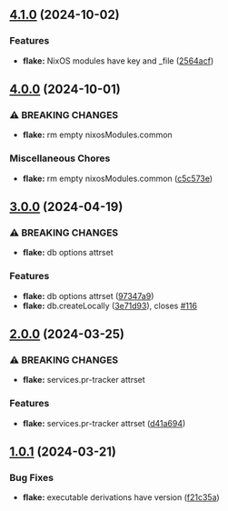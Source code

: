 ## [4.1.0](https://github.com/molybdenumsoftware/pr-tracker/compare/v4.0.0...v4.1.0) (2024-10-02)


### Features

* **flake:** NixOS modules have key and _file ([2564acf](https://github.com/molybdenumsoftware/pr-tracker/commit/2564acf1ed3c46f4fb9615c57f033b071a5eebee))

## [4.0.0](https://github.com/molybdenumsoftware/pr-tracker/compare/v3.0.0...v4.0.0) (2024-10-01)


### ⚠ BREAKING CHANGES

* **flake:** rm empty nixosModules.common

### Miscellaneous Chores

* **flake:** rm empty nixosModules.common ([c5c573e](https://github.com/molybdenumsoftware/pr-tracker/commit/c5c573e4dce4ae2ff3335282f4651fa28ab9d508))

## [3.0.0](https://github.com/molybdenumsoftware/pr-tracker/compare/v2.0.0...v3.0.0) (2024-04-19)


### ⚠ BREAKING CHANGES

* **flake:** db options attrset

### Features

* **flake:** db options attrset ([97347a9](https://github.com/molybdenumsoftware/pr-tracker/commit/97347a9c1d06e841bdaab297c9782d4ca335fcff))
* **flake:** db.createLocally ([3e71d93](https://github.com/molybdenumsoftware/pr-tracker/commit/3e71d93526ba72654af854750ca6d7a57ea40548)), closes [#116](https://github.com/molybdenumsoftware/pr-tracker/issues/116)

## [2.0.0](https://github.com/molybdenumsoftware/pr-tracker/compare/v1.0.1...v2.0.0) (2024-03-25)


### ⚠ BREAKING CHANGES

* **flake:** services.pr-tracker attrset

### Features

* **flake:** services.pr-tracker attrset ([d41a694](https://github.com/molybdenumsoftware/pr-tracker/commit/d41a69455e356466e9fa9e2ae381bcb419b946d5))

## [1.0.1](https://github.com/molybdenumsoftware/pr-tracker/compare/v1.0.0...v1.0.1) (2024-03-21)


### Bug Fixes

* **flake:** executable derivations have version ([f21c35a](https://github.com/molybdenumsoftware/pr-tracker/commit/f21c35a416a0b63ea6c7c8a7a62880f1b7b8c0aa))
